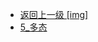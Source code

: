- [返回上一级 [img]](page/后端/JavaNote/2_Java(书栈)/3_面对对象编程/1_面对对象基础/img/)
- [5_多态](page/后端/JavaNote/2_Java(书栈)/3_面对对象编程/1_面对对象基础/img/5_多态/)
